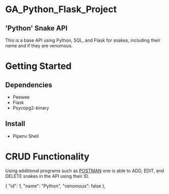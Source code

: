 # GA_Python_Flask_Project
## 'Python' Snake API 

 This is a base API using Python, SQL, and Flask for snakes, including their name and if they are venomous.

# Getting Started

## Dependencies
- Peewee
- Flask
- Psycopg2-binary

## Install

- Pipenv Shell

#
# CRUD Functionality
Using additional programs such as [POSTMAN](https://www.postman.com/) one is able to ADD, EDIT, and DELETE snakes in the API using their ID.

 {
        "id": 1,
        "name": "Python",
        "venomous": false
},